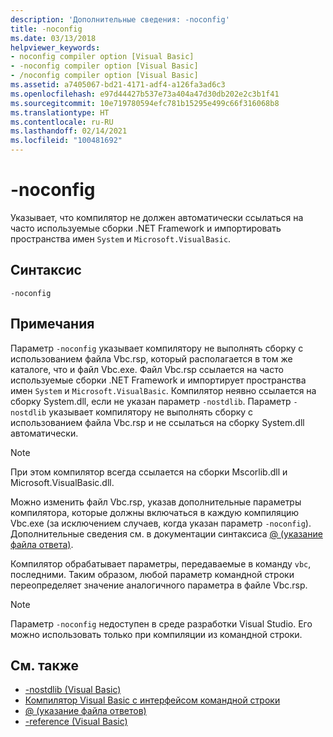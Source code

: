```yaml
---
description: 'Дополнительные сведения: -noconfig'
title: -noconfig
ms.date: 03/13/2018
helpviewer_keywords:
- noconfig compiler option [Visual Basic]
- -noconfig compiler option [Visual Basic]
- /noconfig compiler option [Visual Basic]
ms.assetid: a7405067-bd21-4171-adf4-a126fa3ad6c3
ms.openlocfilehash: e97d44427b537e73a404a47d30db202e2c3b1f41
ms.sourcegitcommit: 10e719780594efc781b15295e499c66f316068b8
ms.translationtype: HT
ms.contentlocale: ru-RU
ms.lasthandoff: 02/14/2021
ms.locfileid: "100481692"
---
```

# <a name="-noconfig"></a>-noconfig

Указывает, что компилятор не должен автоматически ссылаться на часто используемые сборки .NET Framework и импортировать пространства имен `System` и `Microsoft.VisualBasic`.  
  
## <a name="syntax"></a>Синтаксис  
  
```console  
-noconfig  
```  
  
## <a name="remarks"></a>Примечания  

 Параметр `-noconfig` указывает компилятору не выполнять сборку с использованием файла Vbc.rsp, который располагается в том же каталоге, что и файл Vbc.exe. Файл Vbc.rsp ссылается на часто используемые сборки .NET Framework и импортирует пространства имен `System` и `Microsoft.VisualBasic`. Компилятор неявно ссылается на сборку System.dll, если не указан параметр `-nostdlib`. Параметр `-nostdlib` указывает компилятору не выполнять сборку с использованием файла Vbc.rsp и не ссылаться на сборку System.dll автоматически.  
  
> [!NOTE]
> При этом компилятор всегда ссылается на сборки Mscorlib.dll и Microsoft.VisualBasic.dll.  
  
 Можно изменить файл Vbc.rsp, указав дополнительные параметры компилятора, которые должны включаться в каждую компиляцию Vbc.exe (за исключением случаев, когда указан параметр `-noconfig`). Дополнительные сведения см. в документации синтаксиса [@ (указание файла ответа)](specify-response-file.md).  
  
 Компилятор обрабатывает параметры, передаваемые в команду `vbc`, последними. Таким образом, любой параметр командной строки переопределяет значение аналогичного параметра в файле Vbc.rsp.  
  
> [!NOTE]
> Параметр `-noconfig` недоступен в среде разработки Visual Studio. Его можно использовать только при компиляции из командной строки.  
  
## <a name="see-also"></a>См. также

- [-nostdlib (Visual Basic)](nostdlib.md)
- [Компилятор Visual Basic с интерфейсом командной строки](index.md)
- [@ (указание файла ответов)](specify-response-file.md)
- [-reference (Visual Basic)](reference.md)
